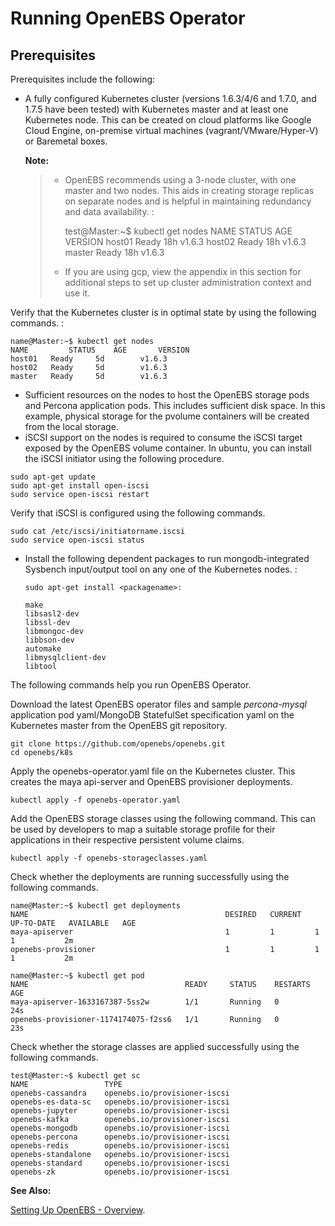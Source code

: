 Running OpenEBS Operator
========================

Prerequisites
-------------

Prerequisites include the following:

-   A fully configured Kubernetes cluster (versions 1.6.3/4/6 and 1.7.0,
    and 1.7.5 have been tested) with Kubernetes master and at least one
    Kubernetes node. This can be created on cloud platforms like Google
    Cloud Engine, on-premise virtual machines (vagrant/VMware/Hyper-V)
    or Baremetal boxes.

    **Note:**

    > - OpenEBS recommends using a 3-node cluster, with one master and
    >   two nodes. This aids in creating storage replicas on separate
    >   nodes and is helpful in maintaining redundancy and data
    >   availability. :
    >
    >     test@Master:~$ kubectl get nodes
    >       NAME     STATUS    AGE       VERSION
    >       host01   Ready     18h       v1.6.3
    >       host02   Ready     18h       v1.6.3
    >       master   Ready     18h       v1.6.3
    >
    > -   If you are using gcp, view the appendix in this section for
    >     additional steps to set up cluster administration context and
    >     use it.

Verify that the Kubernetes cluster is in optimal state by using the
following commands. :

    name@Master:~$ kubectl get nodes
    NAME         STATUS    AGE       VERSION
    host01   Ready     5d        v1.6.3
    host02   Ready     5d        v1.6.3
    master   Ready     5d        v1.6.3

-   Sufficient resources on the nodes to host the OpenEBS storage pods
    and Percona application pods. This includes sufficient disk space.
    In this example, physical storage for the pvolume containers will be
    created from the local storage.
-   iSCSI support on the nodes is required to consume the iSCSI target
    exposed by the OpenEBS volume container. In ubuntu, you can install
    the iSCSI initiator using the following procedure.

<!-- -->

    sudo apt-get update
    sudo apt-get install open-iscsi
    sudo service open-iscsi restart

Verify that iSCSI is configured using the following commands.

    sudo cat /etc/iscsi/initiatorname.iscsi
    sudo service open-iscsi status  

-   Install the following dependent packages to run mongodb-integrated
    Sysbench input/output tool on any one of the Kubernetes nodes. :

        sudo apt-get install <packagename>:

        make
        libsasl2-dev
        libssl-dev
        libmongoc-dev
        libbson-dev
        automake
        libmysqlclient-dev
        libtool

The following commands help you run OpenEBS Operator.

Download the latest OpenEBS operator files and sample *percona-mysql*
application pod yaml/MongoDB StatefulSet specification yaml on the
Kubernetes master from the OpenEBS git repository.

    git clone https://github.com/openebs/openebs.git
    cd openebs/k8s

Apply the openebs-operator.yaml file on the Kubernetes cluster. This
creates the maya api-server and OpenEBS provisioner deployments.

    kubectl apply -f openebs-operator.yaml

Add the OpenEBS storage classes using the following command. This can be
used by developers to map a suitable storage profile for their
applications in their respective persistent volume claims.

    kubectl apply -f openebs-storageclasses.yaml

Check whether the deployments are running successfully using the
following commands.

    name@Master:~$ kubectl get deployments
    NAME                                            DESIRED   CURRENT   UP-TO-DATE   AVAILABLE   AGE
    maya-apiserver                                  1         1         1            1           2m
    openebs-provisioner                             1         1         1            1           2m
    
    name@Master:~$ kubectl get pod
    NAME                                   READY     STATUS    RESTARTS   AGE
    maya-apiserver-1633167387-5ss2w        1/1       Running   0          24s
    openebs-provisioner-1174174075-f2ss6   1/1       Running   0          23s

Check whether the storage classes are applied successfully using the
following commands.

    test@Master:~$ kubectl get sc
    NAME                 TYPE
    openebs-cassandra    openebs.io/provisioner-iscsi
    openebs-es-data-sc   openebs.io/provisioner-iscsi
    openebs-jupyter      openebs.io/provisioner-iscsi
    openebs-kafka        openebs.io/provisioner-iscsi
    openebs-mongodb      openebs.io/provisioner-iscsi
    openebs-percona      openebs.io/provisioner-iscsi
    openebs-redis        openebs.io/provisioner-iscsi
    openebs-standalone   openebs.io/provisioner-iscsi
    openebs-standard     openebs.io/provisioner-iscsi
    openebs-zk           openebs.io/provisioner-iscsi

**See Also:**

[Setting Up OpenEBS -
Overview](http://openebs.readthedocs.io/en/latest/install/install_overview.html).
